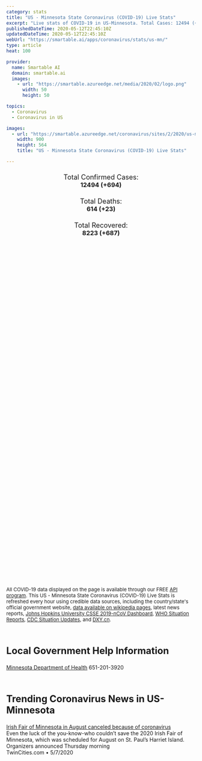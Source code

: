 ```yaml
---
category: stats
title: "US - Minnesota State Coronavirus (COVID-19) Live Stats"
excerpt: "Live stats of COVID-19 in US-Minnesota. Total Cases: 12494 (+694), Deaths: 614 (+23), Recoveries: 8223(+687)."
publishedDateTime: 2020-05-12T22:45:10Z
updatedDateTime: 2020-05-12T22:45:10Z
webUrl: "https://smartable.ai/apps/coronavirus/stats/us-mn/"
type: article
heat: 100

provider:
  name: Smartable AI
  domain: smartable.ai
  images:
    - url: "https://smartable.azureedge.net/media/2020/02/logo.png"
      width: 50
      height: 50

topics:
  - Coronavirus
  - Coronavirus in US

images:
  - url: "https://smartable.azureedge.net/coronavirus/sites/2/2020/us-mn.jpg"
    width: 900
    height: 564
    title: "US - Minnesota State Coronavirus (COVID-19) Live Stats"

---
```

<div class="total-stats" style="text-align: center;">
    <h3>
	    <div style="font-size: 18px; font-weight: 400;">Total Confirmed Cases:</div>
	    12494 (<span class='red'>+694</span>)
    </h3>
    <h3>
	    <div style="font-size: 18px; font-weight: 400;">Total Deaths:</div>
	    614 (<span class='red'>+23</span>)
    </h3>
    <h3>
	    <div style="font-size: 18px; font-weight: 400;">Total Recovered:</div>
	    8223 (<span class='green'>+687</span>)
    </h3>
</div>

<script type="text/javascript" src="https://www.gstatic.com/charts/loader.js"></script>

<div id="time_series_chart" style="width: 100%; height: 400px;"></div>
<script type="text/javascript">
  google.charts.load('current', {'packages':['corechart']});
  google.charts.setOnLoadCallback(drawChart);
  function drawChart() {
    var data = google.visualization.arrayToDataTable([
      ['Date', 'Total Cases', 'Total Deaths', 'Total Recovered'],
      ['1/22/2020', 0, 0, 0],['1/23/2020', 0, 0, 0],['1/24/2020', 0, 0, 0],['1/25/2020', 0, 0, 0],['1/26/2020', 0, 0, 0],['1/27/2020', 0, 0, 0],['1/28/2020', 0, 0, 0],['1/29/2020', 0, 0, 0],['1/30/2020', 0, 0, 0],['1/31/2020', 0, 0, 0],['2/1/2020', 0, 0, 0],['2/2/2020', 0, 0, 0],['2/3/2020', 0, 0, 0],['2/4/2020', 0, 0, 0],['2/5/2020', 0, 0, 0],['2/6/2020', 0, 0, 0],['2/7/2020', 0, 0, 0],['2/8/2020', 0, 0, 0],['2/9/2020', 0, 0, 0],['2/10/2020', 0, 0, 0],['2/11/2020', 0, 0, 0],['2/12/2020', 0, 0, 0],['2/13/2020', 0, 0, 0],['2/14/2020', 0, 0, 0],['2/15/2020', 0, 0, 0],['2/16/2020', 0, 0, 0],['2/17/2020', 0, 0, 0],['2/18/2020', 0, 0, 0],['2/19/2020', 0, 0, 0],['2/20/2020', 0, 0, 0],['2/21/2020', 0, 0, 0],['2/22/2020', 0, 0, 0],['2/23/2020', 0, 0, 0],['2/24/2020', 0, 0, 0],['2/25/2020', 0, 0, 0],['2/26/2020', 0, 0, 0],['2/27/2020', 0, 0, 0],['2/28/2020', 0, 0, 0],['2/29/2020', 0, 0, 0],['3/1/2020', 0, 0, 0],['3/2/2020', 0, 0, 0],['3/3/2020', 0, 0, 0],['3/4/2020', 0, 0, 0],['3/5/2020', 0, 0, 0],['3/6/2020', 1, 0, 0],['3/7/2020', 1, 0, 0],['3/8/2020', 1, 0, 0],['3/9/2020', 2, 0, 0],['3/10/2020', 2, 0, 0],['3/11/2020', 5, 0, 0],['3/12/2020', 13, 0, 0],['3/13/2020', 14, 0, 0],['3/14/2020', 32, 0, 0],['3/15/2020', 35, 0, 0],['3/16/2020', 73, 0, 0],['3/17/2020', 66, 0, 0],['3/18/2020', 77, 0, 0],['3/19/2020', 89, 0, 0],['3/20/2020', 116, 0, 0],['3/21/2020', 138, 1, 0],['3/22/2020', 170, 1, 24],['3/23/2020', 236, 1, 24],['3/24/2020', 263, 1, 24],['3/25/2020', 288, 1, 122],['3/26/2020', 347, 2, 122],['3/27/2020', 399, 4, 122],['3/28/2020', 442, 5, 122],['3/29/2020', 504, 9, 122],['3/30/2020', 577, 10, 260],['3/31/2020', 630, 12, 260],['4/1/2020', 690, 17, 342],['4/2/2020', 743, 18, 342],['4/3/2020', 790, 22, 410],['4/4/2020', 866, 24, 440],['4/5/2020', 936, 29, 451],['4/6/2020', 987, 30, 470],['4/7/2020', 1070, 34, 549],['4/8/2020', 1155, 39, 632],['4/9/2020', 1243, 50, 675],['4/10/2020', 1337, 57, 732],['4/11/2020', 1428, 64, 732],['4/12/2020', 1622, 70, 842],['4/13/2020', 1651, 70, 842],['4/14/2020', 1718, 79, 909],['4/15/2020', 1832, 87, 940],['4/16/2020', 1935, 95, 1020],['4/17/2020', 2093, 111, 1066],['4/18/2020', 2236, 121, 1118],['4/19/2020', 2379, 134, 1160],['4/20/2020', 2493, 143, 1160],['4/21/2020', 2590, 160, 1160],['4/22/2020', 2745, 179, 1160],['4/23/2020', 2965, 200, 1536],['4/24/2020', 3208, 221, 1536],['4/25/2020', 3464, 244, 1654],['4/26/2020', 3617, 272, 1774],['4/27/2020', 3835, 286, 1842],['4/28/2020', 4198, 301, 1912],['4/29/2020', 4660, 319, 2043],['4/30/2020', 5150, 343, 2172],['5/1/2020', 5676, 366, 2284],['5/2/2020', 6257, 395, 2397],['5/3/2020', 6682, 419, 3015],['5/4/2020', 7262, 428, 4212],['5/5/2020', 7856, 455, 4614],['5/6/2020', 8593, 485, 5005],['5/7/2020', 9371, 508, 5308],['5/8/2020', 10088, 534, 5697],['5/9/2020', 10797, 558, 6322],['5/10/2020', 11277, 578, 6882],['5/11/2020', 11800, 591, 7536],['5/12/2020', 12494, 614, 8223],
    ]);
    var options = {
      curveType: 'none',
      chartArea: {'width': '80%', 'height': '80%'},
      legend: { position: 'top' },
      lineWidth: 5,
      colors: ['#f60109', '#444444', '#81B71F']
    };
    var chart = new google.visualization.LineChart(document.getElementById('time_series_chart'));
    chart.draw(data, options);
  }
</script>

<div id="geo_chart" style="width: 100%; height: 500px;"></div>
<script type="text/javascript">
  google.charts.load('current', {
    'packages':['geochart'],
    'mapsApiKey': 'AIzaSyDk1HhVhLaveyKrUhhHZ5YwzIpEcbdal6U'
  });
  google.charts.setOnLoadCallback(drawRegionsMap);
  function drawRegionsMap() {
    var data = google.visualization.arrayToDataTable([
      ['LATITUDE', 'LONGITUDE', 'DESCRIPTION', 'Total Cases', 'Total Deaths'],
      [45.3293, -93.2197, "Anoka", 571, 29],[47.5065, -94.997, "Beltrami", 6, 0],[45.7525, -94.2317, "Benton", 93, 2],[45.5723, -96.294, "Big Stone", 2, 0],[43.9626, -94.1666, "Blue earth", 22, 0],[44.8254, -93.7842, "Carver", 92, 1],[47.0568, -93.9126, "Cass", 8, 1],[45.6875, -92.9654, "Chisago", 20, 1],[46.7105, -96.5579, "Clay", 247, 17],[47.6962, -95.4287, "Clearwater", 2, 0],[43.9096, -95.0461, "Cottonwood", 47, 0],[44.9096, -93.1301, "Dakota", 471, 15],[44.1529, -92.8995, "Dodge", 26, 0],[45.9741, -95.2925, "Douglas", 16, 0],[43.7677, -94.0174, "Faribault", 12, 0],[44.4088, -93.0303, "Goodhue", 25, 0],[44.9394, -93.5891, "Hennepin", 3744, 398],[45.7223, -93.1717, "Isanti", 8, 0],[47.3207, -93.7859, "Itasca", 33, 0],[43.6288, -94.9886, "Jackson", 33, 0],[45.4054, -94.8397, "Kandiyohi", 316, 1],[44.2236, -93.5747, "Le Sueur", 30, 0],[44.3814, -96.1812, "Lincoln", 4, 0],[47.3219, -95.9512, "Mahnomen", 3, 1],[43.6441, -94.4621, "Martin", 112, 4],[44.9431, -94.5197, "Meeker", 21, 0],[43.5133, -92.5078, "Mower", 45, 0],[44.3296, -93.9659, "Nicollet", 21, 2],[43.9952, -92.3814, "Olmsted", 374, 9],[46.3798, -96.1309, "Otter Tail", 25, 0],[44.9964, -93.0616, "Ramsey", 986, 47],[44.5283, -94.7231, "Renville", 6, 0],[44.4551, -93.1697, "Rice", 126, 2],[44.7251, -93.4409, "Scott", 155, 1],[45.4416, -93.5981, "Sherburne", 114, 1],[44.6728, -94.232, "Sibley", 4, 0],[47.5312, -92.2399, "St. Louis", 96, 12],[45.465, -94.3222, "Stearns", 1443, 6],[43.8683, -93.0552, "Steele", 65, 0],[44.3707, -92.042, "Wabasha", 13, 0],[46.629, -95.0878, "Wadena", 4, 0],[43.8938, -93.4939, "Waseca", 16, 0],[45.0598, -92.9777, "Washington", 256, 15],[44.0535, -94.8378, "Watonwan", 25, 0],[46.2769, -96.3122, "Wilkin", 12, 3],[43.9837, -91.868, "Winona", 71, 15],[45.092, -93.7453, "Wright", 110, 1],[44.1488, -94.4945, "Brown", 9, 1],[45.5947, -96.8327, "Traverse", 3, 0],[46.5616, -92.6279, "Carlton", 64, 0],[44.4488, -95.7897, "Lyon", 18, 0],[43.7659, -93.5645, "Freeborn", 46, 0],[46.169, -94.363, "Crow Wing", 24, 1],[44.6918, -95.6194, "Yellow Medicine", 3, 0],[47.9209, -94.2132, "Koochiching", 2, 0],[44.7699, -94.1513, "McLeod", 13, 0],[47.6966, -96.144, "Polk", 53, 1],[43.6992, -91.2823, "Houston", 2, 0],[43.9546, -96.1905, "Pipestone", 7, 0],[44.0704, -95.6668, "Murray", 29, 0],[44.2098, -95.1297, "Redwood", 3, 0],[45.2814, -95.7559, "Swift", 8, 0],[48.8445, -95.7624, "Roseau", 1, 0],[45.8367, -92.9683, "Pine", 73, 0],[43.8266, -95.4823, "Nobles", 1269, 2],[46.8066, -95.3526, "Becker", 25, 0],[43.5275, -96.3591, "Rock", 19, 0],[46.324, -95.0903, "Todd", 38, 0],[47.8837, -96.2727, "Red Lake", 2, 0],[43.8879, -94.1583, "Blue Earth", 67, 0],[43.6137, -92.4263, "Fillmore", 13, 1],[45.0127, -96.1889, "Lac qui Parle", 2, 0],[47.1761, -96.8015, "Norman", 10, 0],[45.5689, -93.59, "Mille Lacs", 7, 1],[46.5303, -93.7051, "Aitkin", 2, 0],[48.8577, -96.8019, "Kittson", 1, 0],[48.2929, -96.1945, "Marshall", 8, 0],[45.9772, -94.1008, "Morrison", 14, 0],[44.9583, -95.3672, "Chippewa", 14, 0],[48.0135, -96.2137, "Pennington", 1, 0],[45.9329034, -93.2883531, "Kanabec", 10, 0],[45.9729315, -96.0471362, "Grant", 2, 0],[45.5472257, -95.4363717, "Pope", 5, 0],[47.5964304, -91.4964639, "Lake", 1, 0],[45.5215118, -95.9522178, "Stevens", 1, 0],
    ]);
    var options = {
      backgroundColor: {fill:'transparent',stroke:'#FFF' ,strokeWidth:0 }, 
      displayMode: 'markers',
      region: 'US-MN', 
      resolution: 'metros',
      colorAxis: {colors: ['#F27D81', '#f60109']},
      sizeAxis: {minSize:3,  maxSize:12},
    };
    var chart = new google.visualization.GeoChart(document.getElementById('geo_chart'));
    chart.draw(data, options);
  };
</script>

<div id="geo_table"></div>
<script type="text/javascript">
  google.charts.load('current', {'packages':['table']});
  google.charts.setOnLoadCallback(drawTable);
  function drawTable() {
    var data = new google.visualization.DataTable();
    data.addColumn('string', 'Location');
    data.addColumn('number', 'Total Cases');
    data.addColumn('number', 'New Cases');
    data.addColumn('number', 'Active Cases');
    data.addColumn('number', 'Total Deaths');
    data.addColumn('number', 'New Deaths');
    data.addColumn('number', 'Total Recovered');
    data.addRows([
      [{v:"Anoka", f:"Anoka"}, 571, 0, 542, 29, 0, 0],[{v:"Beltrami", f:"Beltrami"}, 6, 0, 6, 0, 0, 0],[{v:"Benton", f:"Benton"}, 93, 0, 91, 2, 0, 0],[{v:"Big Stone", f:"Big Stone"}, 2, 0, 2, 0, 0, 0],[{v:"Blue earth", f:"Blue earth"}, 22, 0, 22, 0, 0, 0],[{v:"Carver", f:"Carver"}, 92, 0, 91, 1, 0, 0],[{v:"Cass", f:"Cass"}, 8, 0, 7, 1, 0, 0],[{v:"Chisago", f:"Chisago"}, 20, 0, 19, 1, 0, 0],[{v:"Clay", f:"Clay"}, 247, 0, 230, 17, 0, 0],[{v:"Clearwater", f:"Clearwater"}, 2, 0, 2, 0, 0, 0],[{v:"Cottonwood", f:"Cottonwood"}, 47, 0, 47, 0, 0, 0],[{v:"Dakota", f:"Dakota"}, 471, 0, 456, 15, 0, 0],[{v:"Dodge", f:"Dodge"}, 26, 0, 26, 0, 0, 0],[{v:"Douglas", f:"Douglas"}, 16, 0, 16, 0, 0, 0],[{v:"Faribault", f:"Faribault"}, 12, 0, 12, 0, 0, 0],[{v:"Goodhue", f:"Goodhue"}, 25, 0, 25, 0, 0, 0],[{v:"Hennepin", f:"Hennepin"}, 3744, 0, 3346, 398, 0, 0],[{v:"Isanti", f:"Isanti"}, 8, 0, 8, 0, 0, 0],[{v:"Itasca", f:"Itasca"}, 33, 0, 33, 0, 0, 0],[{v:"Jackson", f:"Jackson"}, 33, 0, 33, 0, 0, 0],[{v:"Kandiyohi", f:"Kandiyohi"}, 316, 0, 315, 1, 0, 0],[{v:"Le Sueur", f:"Le Sueur"}, 30, 0, 30, 0, 0, 0],[{v:"Lincoln", f:"Lincoln"}, 4, 0, 4, 0, 0, 0],[{v:"Mahnomen", f:"Mahnomen"}, 3, 0, 2, 1, 0, 0],[{v:"Martin", f:"Martin"}, 112, 0, 108, 4, 0, 0],[{v:"Meeker", f:"Meeker"}, 21, 0, 21, 0, 0, 0],[{v:"Mower", f:"Mower"}, 45, 0, 45, 0, 0, 0],[{v:"Nicollet", f:"Nicollet"}, 21, 0, 19, 2, 0, 0],[{v:"Olmsted", f:"Olmsted"}, 374, 0, 365, 9, 0, 0],[{v:"Otter Tail", f:"Otter Tail"}, 25, 0, 25, 0, 0, 0],[{v:"Ramsey", f:"Ramsey"}, 986, 0, 939, 47, 0, 0],[{v:"Renville", f:"Renville"}, 6, 0, 6, 0, 0, 0],[{v:"Rice", f:"Rice"}, 126, 0, 124, 2, 0, 0],[{v:"Scott", f:"Scott"}, 155, 0, 154, 1, 0, 0],[{v:"Sherburne", f:"Sherburne"}, 114, 0, 113, 1, 0, 0],[{v:"Sibley", f:"Sibley"}, 4, 0, 4, 0, 0, 0],[{v:"St. Louis", f:"St. Louis"}, 96, 0, 84, 12, 0, 0],[{v:"Stearns", f:"Stearns"}, 1443, 0, 1437, 6, 0, 0],[{v:"Steele", f:"Steele"}, 65, 0, 65, 0, 0, 0],[{v:"Wabasha", f:"Wabasha"}, 13, 0, 13, 0, 0, 0],[{v:"Wadena", f:"Wadena"}, 4, 0, 4, 0, 0, 0],[{v:"Waseca", f:"Waseca"}, 16, 0, 16, 0, 0, 0],[{v:"Washington", f:"Washington"}, 256, 0, 241, 15, 0, 0],[{v:"Watonwan", f:"Watonwan"}, 25, 0, 25, 0, 0, 0],[{v:"Wilkin", f:"Wilkin"}, 12, 0, 9, 3, 0, 0],[{v:"Winona", f:"Winona"}, 71, 0, 56, 15, 0, 0],[{v:"Wright", f:"Wright"}, 110, 0, 109, 1, 0, 0],[{v:"Brown", f:"Brown"}, 9, 0, 8, 1, 0, 0],[{v:"Traverse", f:"Traverse"}, 3, 0, 3, 0, 0, 0],[{v:"Carlton", f:"Carlton"}, 64, 0, 64, 0, 0, 0],[{v:"Lyon", f:"Lyon"}, 18, 0, 18, 0, 0, 0],[{v:"Freeborn", f:"Freeborn"}, 46, 0, 46, 0, 0, 0],[{v:"Crow Wing", f:"Crow Wing"}, 24, 0, 23, 1, 0, 0],[{v:"Yellow Medicine", f:"Yellow Medicine"}, 3, 0, 3, 0, 0, 0],[{v:"Koochiching", f:"Koochiching"}, 2, 0, 2, 0, 0, 0],[{v:"McLeod", f:"McLeod"}, 13, 0, 13, 0, 0, 0],[{v:"Polk", f:"Polk"}, 53, 0, 52, 1, 0, 0],[{v:"Houston", f:"Houston"}, 2, 0, 2, 0, 0, 0],[{v:"Pipestone", f:"Pipestone"}, 7, 0, 7, 0, 0, 0],[{v:"Murray", f:"Murray"}, 29, 0, 29, 0, 0, 0],[{v:"Redwood", f:"Redwood"}, 3, 0, 3, 0, 0, 0],[{v:"Swift", f:"Swift"}, 8, 0, 8, 0, 0, 0],[{v:"Roseau", f:"Roseau"}, 1, 0, 1, 0, 0, 0],[{v:"Pine", f:"Pine"}, 73, 0, 73, 0, 0, 0],[{v:"Nobles", f:"Nobles"}, 1269, 0, 1267, 2, 0, 0],[{v:"Becker", f:"Becker"}, 25, 0, 25, 0, 0, 0],[{v:"Rock", f:"Rock"}, 19, 0, 19, 0, 0, 0],[{v:"Todd", f:"Todd"}, 38, 0, 38, 0, 0, 0],[{v:"Red Lake", f:"Red Lake"}, 2, 0, 2, 0, 0, 0],[{v:"Blue Earth", f:"Blue Earth"}, 67, 0, 67, 0, 0, 0],[{v:"Fillmore", f:"Fillmore"}, 13, 0, 12, 1, 0, 0],[{v:"Lac qui Parle", f:"Lac qui Parle"}, 2, 0, 2, 0, 0, 0],[{v:"Norman", f:"Norman"}, 10, 0, 10, 0, 0, 0],[{v:"Mille Lacs", f:"Mille Lacs"}, 7, 0, 6, 1, 0, 0],[{v:"Aitkin", f:"Aitkin"}, 2, 0, 2, 0, 0, 0],[{v:"Kittson", f:"Kittson"}, 1, 0, 1, 0, 0, 0],[{v:"Marshall", f:"Marshall"}, 8, 0, 8, 0, 0, 0],[{v:"Morrison", f:"Morrison"}, 14, 0, 14, 0, 0, 0],[{v:"Chippewa", f:"Chippewa"}, 14, 0, 14, 0, 0, 0],[{v:"Pennington", f:"Pennington"}, 1, 0, 1, 0, 0, 0],[{v:"Kanabec", f:"Kanabec"}, 10, 0, 10, 0, 0, 0],[{v:"Grant", f:"Grant"}, 2, 0, 2, 0, 0, 0],[{v:"Pope", f:"Pope"}, 5, 0, 5, 0, 0, 0],[{v:"Lake", f:"Lake"}, 1, 0, 1, 0, 0, 0],[{v:"Stevens", f:"Stevens"}, 1, 0, 1, 0, 0, 0],
    ]);
    data.setProperty(0, 0, 'style', 'min-width:100px');
    var table = new google.visualization.Table(document.getElementById('geo_table'));
    table.draw(data, {allowHtml: true, sortColumn: 2, sortAscending: false, width: '660px', height: '100%'});
  }
</script>

<span style="font-size: 13px">All COVID-19 data displayed on the page is available through our FREE <a href="https://developer.smartable.ai">API program</a>. This US - Minnesota State Coronavirus (COVID-19) Live Stats is refreshed every hour using credible data sources, including the country/state's official government website, <a href="https://en.wikipedia.org/wiki/2019%E2%80%9320_coronavirus_pandemic" target="_blank">data available on wikipedia pages</a>, latest news reports, <a href="https://systems.jhu.edu/research/public-health/ncov/" target="_blank">Johns Hopkins University CSSE 2019-nCoV Dashboard</a>, <a href="https://www.who.int/emergencies/diseases/novel-coronavirus-2019/situation-reports" target="_blank">WHO Situation Reports</a>, <a href="https://www.cdc.gov/coronavirus/2019-ncov/index.html" target="_blank">CDC Situation Updates</a>, and <a href="https://ncov.dxy.cn/ncovh5/view/pneumonia" target="_blank">DXY.cn</a>.</span>

<h2 id="news" class="center" style="margin-top: 60px; font-size: 25px;">Local Government Help Information</h2>
<div class="info center">
<a href="https://www.health.state.mn.us/diseases/coronavirus/index.html" target="_blank">Minnesota Department of Health</a> 651-201-3920
</div>
<h2 id="news" class="center" style="margin-top: 60px; font-size: 25px;">Trending Coronavirus News in US-Minnesota</h2>
<div class="row">
<div class="col-md-6 col-sm-12">
  <div class="content-card">
	<a href="https://www.twincities.com/2020/05/07/irish-fair-of-minnesota-in-august-canceled-because-of-coronavirus/"><div class="card-image" style="background-image: url(https://www.twincities.com/wp-content/uploads/2019/08/jea-Irish-Fair12.jpg?w=1024&h=576)"></div></a>
	<div class="content">
		<div class="card-title"><a href="https://www.twincities.com/2020/05/07/irish-fair-of-minnesota-in-august-canceled-because-of-coronavirus/">Irish Fair of Minnesota in August canceled because of coronavirus</a></div>
		<div class="card-excerpt">Even the luck of the you-know-who couldn’t save the 2020 Irish Fair of Minnesota, which was scheduled for August on St. Paul’s Harriet Island. Organizers announced Thursday morning</div>
		<div class="card-meta">
			<span class="card-provider">TwinCities.com</span> • <span class="card-date">5/7/2020</span>
		</div>
	</div>
  </div>
</div>

</div>

